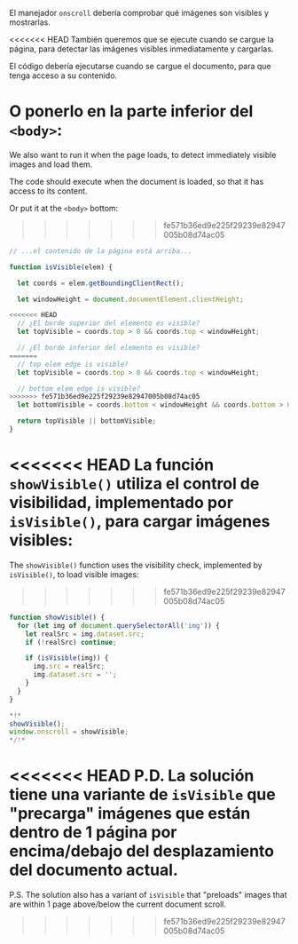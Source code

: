 El manejador `onscroll` debería comprobar qué imágenes son visibles y mostrarlas.

<<<<<<< HEAD
También queremos que se ejecute cuando se cargue la página, para detectar las imágenes visibles inmediatamente y cargarlas.

El código debería ejecutarse cuando se cargue el documento, para que tenga acceso a su contenido.

O ponerlo en la parte inferior del `<body>`:
=======
We also want to run it when the page loads, to detect immediately visible images and load them.

The code should execute when the document is loaded, so that it has access to its content.

Or put it at the `<body>` bottom:
>>>>>>> fe571b36ed9e225f29239e82947005b08d74ac05

```js
// ...el contenido de la página está arriba...

function isVisible(elem) {

  let coords = elem.getBoundingClientRect();

  let windowHeight = document.documentElement.clientHeight;

<<<<<<< HEAD
  // ¿El borde superior del elemento es visible?
  let topVisible = coords.top > 0 && coords.top < windowHeight;

  // ¿El borde inferior del elemento es visible?
=======
  // top elem edge is visible?
  let topVisible = coords.top > 0 && coords.top < windowHeight;

  // bottom elem edge is visible?
>>>>>>> fe571b36ed9e225f29239e82947005b08d74ac05
  let bottomVisible = coords.bottom < windowHeight && coords.bottom > 0;

  return topVisible || bottomVisible;
}
```

<<<<<<< HEAD
La función `showVisible()` utiliza el control de visibilidad, implementado por `isVisible()`, para cargar imágenes visibles:
=======
The `showVisible()` function uses the visibility check, implemented by `isVisible()`, to load visible images:
>>>>>>> fe571b36ed9e225f29239e82947005b08d74ac05

```js
function showVisible() {
  for (let img of document.querySelectorAll('img')) {
    let realSrc = img.dataset.src;
    if (!realSrc) continue;

    if (isVisible(img)) {
      img.src = realSrc;
      img.dataset.src = '';
    }
  }
}

*!*
showVisible();
window.onscroll = showVisible;
*/!*
```

<<<<<<< HEAD
P.D. La solución tiene una variante de `isVisible` que "precarga" imágenes que están dentro de 1 página por encima/debajo del desplazamiento del documento actual.
=======
P.S. The solution also has a variant of `isVisible` that "preloads" images that are within 1 page above/below the current document scroll.
>>>>>>> fe571b36ed9e225f29239e82947005b08d74ac05
